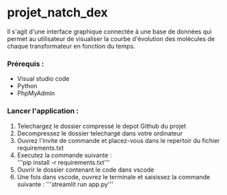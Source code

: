 # projet_natch_dex
Il s'agit d'une interface graphique connectée à une base de données qui permet au utilisateur de visualiser la courbe d'évolution des molécules de chaque transformateur en fonction du temps.

### Prérequis :
- Visual studio code
- Python 
- PhpMyAdmin

### Lancer l'application :
1. Telechargez le dossier compressé le depot Github du projet
2. Decompressez le dossier telechargé dans votre ordinateur
3. Ouvrez l'invite de commande et placez-vous dans le repertoir du fichier requirements.txt
4. Executez la commande suivante :  
        '''pip install -r requirements.txt'''
5. Ouvrir le dossier contenant le code dans vscode
6. Une fois dans vscode, ouvrez le terminale et saisissez la commande suivante : 
        '''streamlit run app.py'''